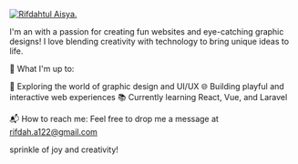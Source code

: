 [![Rifdahtul Aisya.](https://res.cloudinary.com/dkkdwil6w/image/upload/v1743329785/rnlzrd_rt0tef.png)](https://portofoliorifdah.vercel.app/)


I'm an  with a passion for creating fun websites and eye-catching graphic designs! I love blending creativity with technology to bring unique ideas to life.

🌟 What I'm up to:

🎨 Exploring the world of graphic design and UI/UX
🌐 Building playful and interactive web experiences
📚 Currently learning React, Vue, and Laravel

📬 How to reach me:
Feel free to drop me a message at rifdah.a122@gmail.com

sprinkle of joy and creativity!
